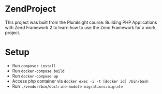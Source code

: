 # ZendProject
This project was built from the Pluralsight course: Building PHP Applications with Zend Framework 2 to learn how to use 
the Zend Framework for a work project. 
  
# Setup
- Run `composer install`
- Run `docker-compose build`
- Run `docker-compose up`
- Access php container via `docker exec -i -t [docker id] /bin/bash`
- Run `./vendor/bin/doctrine-module migrations:migrate`